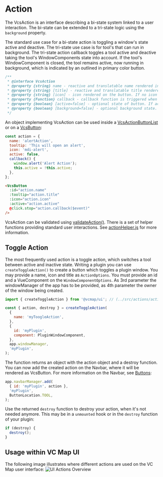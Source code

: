 # Action

The VcsAction is an interface describing a bi-state system linked to a user interaction.
The bi-state can be extended to a tri-state logic using the `background` property.

The standard use case for a bi-state action is toggling a window's state active and deactive.
The tri-state use case is for tool's that can run in background.
The tri-state action callback toggles a tool active and deactive taking the tool's WindowComponents state into account.
If the tool's WindowComponent is closed, the tool remains active, now running in background, which is indicated by an outlined in primary color button.

```js
/**
 * @interface VcsAction
 * @property {string} name - reactive and translatable name rendered in overflow
 * @property {string} [title] - reactive and translatable title rendered as tooltip
 * @property {string} [icon] - icon rendered on the button. If no icon provided, item is rendered in overflow
 * @property {Function} callback - callback function is triggered when the button is clicked
 * @property {boolean} [active=false] - optional state of button. If active, button is rendered in primary color
 * @property {boolean} [background=false] - optional background state. If active and background, button is rendered in primary color outlined
 */
```

An object implementing VcsAction can be used inside a [VcsActionButtonList](../src/components/buttons/VcsActionButtonList.vue) or on a [VcsButton](../src/components/buttons/VcsButton.vue):

```js
const action = {
  name: 'alertAction',
  tooltip: 'This will open an alert',
  icon: 'mdi-alert',
  active: false,
  callback() {
    window.alert('Alert Action');
    this.active = !this.active;
  },
};
```

```html
<VcsButton
  :id="action.name"
  :tooltip="action.title"
  :icon="action.icon"
  :active="action.active"
  @click.stop="action.callback($event)"
/>
```

VcsAction can be validated using [validateAction()](../src/components/lists/VcsActionList.vue).
There is a set of helper functions providing standard user interactions. See [actionHelper.js](../src/actions/actionHelper.js) for more information.

## Toggle Action

The most frequently used action is a toggle action, which switches a tool between active and inactive state.
Writing a plugin you can use `createToggleAction()` to create a button which toggles a plugin window.
You may provide a name, icon and title as `ActionOptions`. You must provide an id and a VueComponent on the `WindowComponentOptions`.
As 3rd parameter the windowManager of the app has to be provided, as 4th parameter the owner of the window being created.

```js
import { createToggleAction } from '@vcmap/ui'; // (../src/actions/actionHelper.js)

const { action, destroy } = createToggleAction(
  {
    name: 'myToogleAction',
  },
  {
    id: 'myPlugin',
    component: PluginWindowComponent,
  },
  app.windowManager,
  'myPlugin',
);
```

The function returns an object with the action object and a destroy function.
You can now add the created action on the Navbar, where it will be rendered as VcsButton. For more information on the Navbar, see [Buttons](./BUTTONS.md):

```js
app.navbarManager.add(
  { id: 'myPlugin', action },
  'myPlugin',
  ButtonLocation.TOOL,
);
```

Use the returned `destroy` function to destroy your action, when it's not needed anymore.
This may be in a `unmounted` hook or in the `destroy` function of your plugin:

```js
if (destroy) {
  destroy();
}
```

## Usage within VC Map UI

The following image illustrates where different actions are used on the VC Map user interface:
![UI Actions Overview](UI_ACTIONS.svg)
